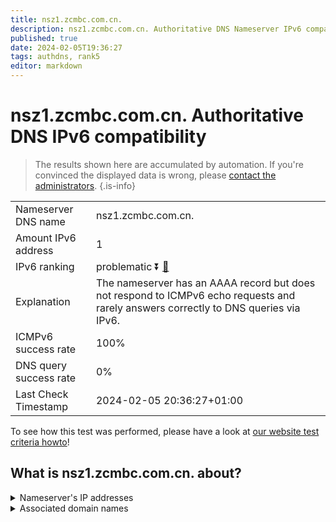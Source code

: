 ```yaml
---
title: nsz1.zcmbc.com.cn.
description: nsz1.zcmbc.com.cn. Authoritative DNS Nameserver IPv6 compatibility
published: true
date: 2024-02-05T19:36:27
tags: authdns, rank5
editor: markdown
---
```


# nsz1.zcmbc.com.cn. Authoritative DNS IPv6 compatibility

> The results shown here are accumulated by automation. If you're convinced the displayed data is wrong, please [contact the administrators](/howto/chat). 
{.is-info}




|   |   |
| - | - |
| Nameserver DNS name | nsz1.zcmbc.com.cn.
| Amount IPv6 address | 1
| IPv6 ranking | problematic :arrow_double_down: [🔗](/howto/ranking) |
| Explanation | The nameserver has an AAAA record but does not respond to ICMPv6 echo requests and rarely answers correctly to DNS queries via IPv6. |
| ICMPv6 success rate | 100%|
| DNS query success rate | 0% |
| Last Check Timestamp | 2024-02-05 20:36:27+01:00 |

To see how this test was performed, please have a look at [our website test criteria howto](/howto/testcriteria/authdns)!


## What is nsz1.zcmbc.com.cn. about?




<details>
<summary>Nameserver's IP addresses</summary>

2401:8d00:f::1

</details>



<details>
<summary>Associated domain names</summary>

www.cmbc.com.cn

</details>
